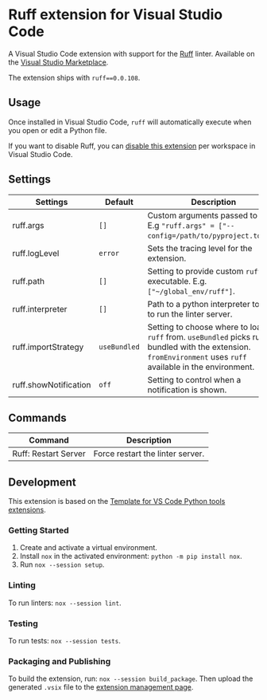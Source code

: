 # Ruff extension for Visual Studio Code

A Visual Studio Code extension with support for the [Ruff](https://github.com/charliermarsh/ruff)
linter. Available on the [Visual Studio Marketplace](https://marketplace.visualstudio.com/items?itemName=charliermarsh.ruff).

The extension ships with `ruff==0.0.108`.

## Usage

Once installed in Visual Studio Code, `ruff` will automatically execute when you open or edit a
Python file.

If you want to disable Ruff, you can [disable this extension](https://code.visualstudio.com/docs/editor/extension-marketplace#_disable-an-extension)
per workspace in Visual Studio Code.

## Settings

| Settings             | Default        | Description                                                                                                                                                  |
|----------------------|----------------|--------------------------------------------------------------------------------------------------------------------------------------------------------------|
| ruff.args             | `[]`           | Custom arguments passed to `ruff`. E.g `"ruff.args" = ["--config=/path/to/pyproject.toml"]`.                                                                 |
| ruff.logLevel         | `error`        | Sets the tracing level for the extension.                                                                                                                    |
| ruff.path             | `[]`           | Setting to provide custom `ruff` executable. E.g. `["~/global_env/ruff"]`.                                                                                   |
| ruff.interpreter      | `[]`           | Path to a python interpreter to use to run the linter server.                                                                                                |
| ruff.importStrategy   | `useBundled`   | Setting to choose where to load `ruff` from. `useBundled` picks ruff bundled with the extension. `fromEnvironment` uses `ruff` available in the environment. |
| ruff.showNotification | `off`          | Setting to control when a notification is shown.                                                                                                             |

## Commands

| Command              | Description                      |
|----------------------| -------------------------------- |
| Ruff: Restart Server | Force restart the linter server. |

## Development

This extension is based on the [Template for VS Code Python tools extensions](https://github.com/microsoft/vscode-python-tools-extension-template).

### Getting Started

1. Create and activate a virtual environment.
2. Install `nox` in the activated environment: `python -m pip install nox`.
3. Run `nox --session setup`.

### Linting

To run linters: `nox --session lint`.

### Testing

To run tests: `nox --session tests`.

### Packaging and Publishing

To build the extension, run: `nox --session build_package`. Then upload the generated `.vsix` file
to the [extension management page](https://marketplace.visualstudio.com/manage).
